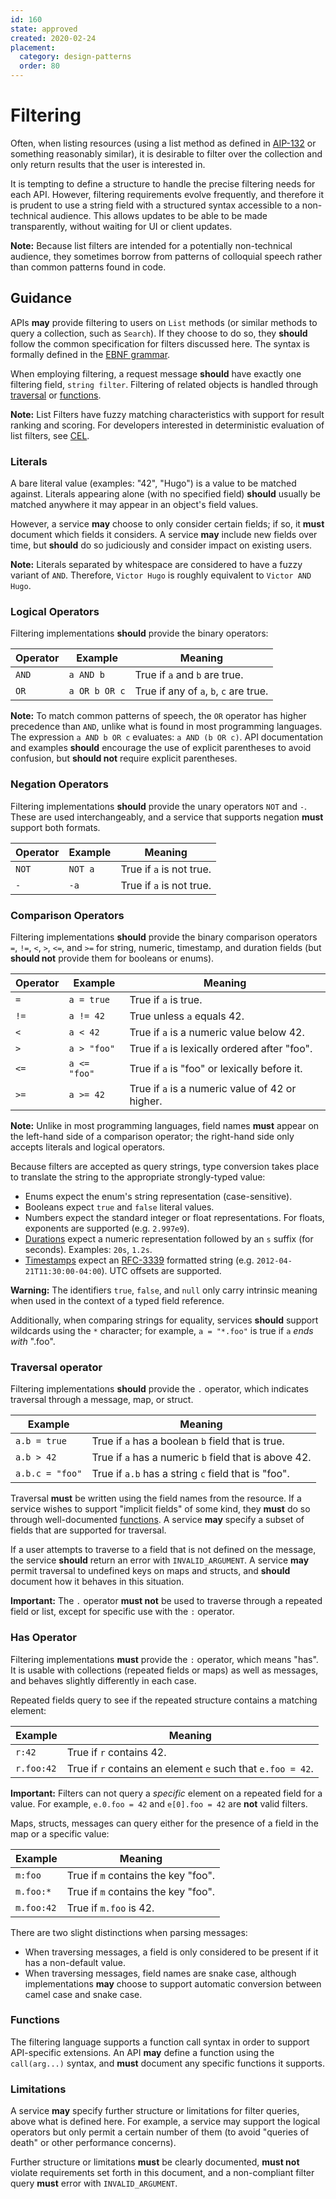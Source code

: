 ```yaml
---
id: 160
state: approved
created: 2020-02-24
placement:
  category: design-patterns
  order: 80
---
```


# Filtering

Often, when listing resources (using a list method as defined in [AIP-132][] or
something reasonably similar), it is desirable to filter over the collection
and only return results that the user is interested in.

It is tempting to define a structure to handle the precise filtering needs for
each API. However, filtering requirements evolve frequently, and therefore it
is prudent to use a string field with a structured syntax accessible to a
non-technical audience. This allows updates to be able to be made
transparently, without waiting for UI or client updates.

**Note:** Because list filters are intended for a potentially non-technical
audience, they sometimes borrow from patterns of colloquial speech rather than
common patterns found in code.

## Guidance

APIs **may** provide filtering to users on `List` methods (or similar methods
to query a collection, such as `Search`). If they choose to do so, they
**should** follow the common specification for filters discussed here. The
syntax is formally defined in the [EBNF grammar][].

When employing filtering, a request message **should** have exactly one
filtering field, `string filter`. Filtering of related objects is handled
through [traversal](#traversal-operator) or [functions](#functions).

**Note:** List Filters have fuzzy matching characteristics with support for
result ranking and scoring. For developers interested in deterministic
evaluation of list filters, see [CEL][].

### Literals

A bare literal value (examples: "42", "Hugo") is a value to be matched against.
Literals appearing alone (with no specified field) **should** usually be
matched anywhere it may appear in an object's field values.

However, a service **may** choose to only consider certain fields; if so, it
**must** document which fields it considers. A service **may** include new
fields over time, but **should** do so judiciously and consider impact on
existing users.

**Note:** Literals separated by whitespace are considered to have a fuzzy
variant of `AND`. Therefore, `Victor Hugo` is roughly equivalent to
`Victor AND Hugo`.

### Logical Operators

Filtering implementations **should** provide the binary operators:

| Operator | Example       | Meaning                                |
| -------- | ------------- | -------------------------------------- |
| `AND`    | `a AND b`     | True if `a` and `b` are true.          |
| `OR`     | `a OR b OR c` | True if any of `a`, `b`, `c` are true. |

**Note:** To match common patterns of speech, the `OR` operator has higher
precedence than `AND`, unlike what is found in most programming languages. The
expression `a AND b OR c` evaluates: `a AND (b OR c)`. API documentation and
examples **should** encourage the use of explicit parentheses to avoid
confusion, but **should not** require explicit parentheses.

### Negation Operators

Filtering implementations **should** provide the unary operators `NOT` and `-`.
These are used interchangeably, and a service that supports negation **must**
support both formats.

| Operator | Example | Meaning                  |
| -------- | ------- | ------------------------ |
| `NOT`    | `NOT a` | True if `a` is not true. |
| `-`      | `-a`    | True if `a` is not true. |

### Comparison Operators

Filtering implementations **should** provide the binary comparison operators
`=`, `!=`, `<`, `>`, `<=`, and `>=` for string, numeric, timestamp, and
duration fields (but **should not** provide them for booleans or enums).

| Operator | Example      | Meaning                                         |
| -------- | ------------ | ----------------------------------------------- |
| `=`      | `a = true`   | True if `a` is true.                            |
| `!=`     | `a != 42`    | True unless `a` equals 42.                      |
| `<`      | `a < 42`     | True if `a` is a numeric value below 42.        |
| `>`      | `a > "foo"`  | True if `a` is lexically ordered after "foo".   |
| `<=`     | `a <= "foo"` | True if `a` is "foo" or lexically before it.    |
| `>=`     | `a >= 42`    | True if `a` is a numeric value of 42 or higher. |

**Note:** Unlike in most programming languages, field names **must** appear on
the left-hand side of a comparison operator; the right-hand side only accepts
literals and logical operators.

Because filters are accepted as query strings, type conversion takes place to
translate the string to the appropriate strongly-typed value:

- Enums expect the enum's string representation (case-sensitive).
- Booleans expect `true` and `false` literal values.
- Numbers expect the standard integer or float representations. For floats,
  exponents are supported (e.g. `2.997e9`).
- [Durations][] expect a numeric representation followed by an `s` suffix (for
  seconds). Examples: `20s`, `1.2s`.
- [Timestamps][] expect an [RFC-3339][] formatted string (e.g.
  `2012-04-21T11:30:00-04:00`). UTC offsets are supported.

**Warning:** The identifiers `true`, `false`, and `null` only carry intrinsic
meaning when used in the context of a typed field reference.

Additionally, when comparing strings for equality, services **should** support
wildcards using the `*` character; for example, `a = "*.foo"` is true if `a`
_ends with_ ".foo".

### Traversal operator

Filtering implementations **should** provide the `.` operator, which indicates
traversal through a message, map, or struct.

| Example         | Meaning                                               |
| --------------- | ----------------------------------------------------- |
| `a.b = true`    | True if `a` has a boolean `b` field that is true.     |
| `a.b > 42`      | True if `a` has a numeric `b` field that is above 42. |
| `a.b.c = "foo"` | True if `a.b` has a string `c` field that is "foo".   |

Traversal **must** be written using the field names from the resource. If a
service wishes to support "implicit fields" of some kind, they **must** do so
through well-documented [functions](#functions). A service **may** specify a
subset of fields that are supported for traversal.

If a user attempts to traverse to a field that is not defined on the message,
the service **should** return an error with `INVALID_ARGUMENT`. A service
**may** permit traversal to undefined keys on maps and structs, and **should**
document how it behaves in this situation.

**Important:** The `.` operator **must not** be used to traverse through a
repeated field or list, except for specific use with the `:` operator.

### Has Operator

Filtering implementations **must** provide the `:` operator, which means "has".
It is usable with collections (repeated fields or maps) as well as messages,
and behaves slightly differently in each case.

Repeated fields query to see if the repeated structure contains a matching
element:

| Example    | Meaning                                                     |
| ---------- | ----------------------------------------------------------- |
| `r:42`     | True if `r` contains 42.                                    |
| `r.foo:42` | True if `r` contains an element `e` such that `e.foo = 42`. |

**Important:** Filters can not query a _specific_ element on a repeated field
for a value. For example, `e.0.foo = 42` and `e[0].foo = 42` are **not** valid
filters.

Maps, structs, messages can query either for the presence of a field in the map
or a specific value:

| Example    | Meaning                             |
| ---------- | ----------------------------------- |
| `m:foo`    | True if `m` contains the key "foo". |
| `m.foo:*`  | True if `m` contains the key "foo". |
| `m.foo:42` | True if `m.foo` is 42.              |

There are two slight distinctions when parsing messages:

- When traversing messages, a field is only considered to be present if it has
  a non-default value.
- When traversing messages, field names are snake case, although
  implementations **may** choose to support automatic conversion between camel
  case and snake case.

### Functions

The filtering language supports a function call syntax in order to support
API-specific extensions. An API **may** define a function using the
`call(arg...)` syntax, and **must** document any specific functions it
supports.

### Limitations

A service **may** specify further structure or limitations for filter queries,
above what is defined here. For example, a service may support the logical
operators but only permit a certain number of them (to avoid "queries of death"
or other performance concerns).

Further structure or limitations **must** be clearly documented, **must not**
violate requirements set forth in this document, and a non-compliant filter
query **must** error with `INVALID_ARGUMENT`.

<!-- prettier-ignore-start -->
[aip-132]: ./0132.md
[cel]: https://github.com/google/cel-spec
[cel-cpp]: https://github.com/google/cel-cpp
[cel-go]: https://github.com/google/cel-go
[durations]: https://github.com/protocolbuffers/protobuf/blob/master/src/google/protobuf/duration.proto
[ebnf grammar]: ../static/misc/ebnf-filtering.txt
[rfc-3339]: https://tools.ietf.org/html/rfc3339
[timestamps]: https://github.com/protocolbuffers/protobuf/blob/master/src/google/protobuf/timestamp.proto
<!-- prettier-ignore-end -->
